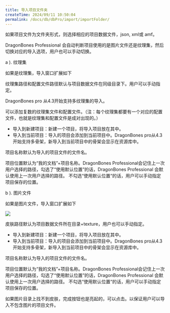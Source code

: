 ```yaml
---
title: 导入项目文件夹
createTime: 2024/09/11 10:50:04
permalink: /docs/db/dbPro/import/importFolder/
---
```

如果项目文件为文件夹形式，则选择相应的项目数据文件，json, xml或 amf。

DragonBones Professional 会自动判断项目使用的是图片文件还是纹理集，然后切换对应的导入选项，用户也可以手动切换。

a ). 纹理集

如果是纹理集，导入窗口扩展如下

纹理集路径和配置文件路径默认与项目数据文件在同级目录下。用户可以手动指定。

DragonBones pro 从4.3开始支持多纹理集的导入。

可以添加复数的纹理集文件和配置文件。（注：每个纹理集都要有一个对应的配置文件，也就是纹理集和配置文件是成对出现的。）

* 导入到新建项目：新建一个项目，将导入项目放在其中。
* 导入到当前项目：导入的项目会添加到当前项目中。DragonBones pro从4.3开始支持多骨架，新导入到当前项目中的骨架会显示在资源库中。

项目名称默认为导入的项目文件的文件名。

项目位置默认为“我的文档”+项目名称。DragonBones Professional会记住上一次用户选择的路径，勾选了“使用默认位置”的话，DragonBones Professional 会默认使用上一次用户选择的路径。 不勾选“使用默认位置“的话，用户可以手动指定项目保存的位置。

b ). 图片文件

如果是图片文件，导入窗口扩展如下

![](5576ba3ab6ac9.png)

皮肤路径默认为项目数据文件所在目录+texture，用户也可以手动指定。

* 导入到新建项目：新建一个项目，将导入项目放在其中。
* 导入到当前项目：导入的项目会添加到当前项目中。DragonBones pro从4.3开始支持多骨架，新导入到当前项目中的骨架会显示在资源库中。

项目名称默认为导入的项目文件的文件名。

项目位置默认为“我的文档”+项目名称。DragonBones Professional会记住上一次用户选择的路径，勾选了“使用默认位置”的话，DragonBones Professional 会默认使用上一次用户选择的路径。 不勾选“使用默认位置“的话，用户可以手动指定项目保存的位置。

如果图片目录上找不到皮肤，完成按钮也是亮起的，可以点击。以保证用户可以导入不包含图片的项目文件。
















